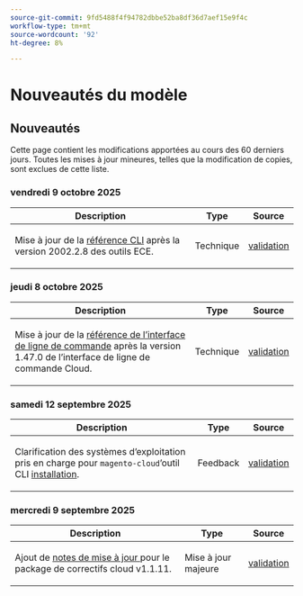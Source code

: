 ```yaml
---
source-git-commit: 9fd5488f4f94782dbbe52ba8df36d7aef15e9f4c
workflow-type: tm+mt
source-wordcount: '92'
ht-degree: 8%

---
```

# Nouveautés du modèle

## Nouveautés

Cette page contient les modifications apportées au cours des 60 derniers jours. Toutes les mises à jour mineures, telles que la modification de copies, sont exclues de cette liste.

### vendredi 9 octobre 2025

<table style="table-layout:auto;">
  <thead>
    <tr>
      <th>Description</th>
      <th>Type</th>
      <th>Source</th>
    </tr>
  </thead>
  <tbody>
    <tr>
      <td><p>Mise à jour de la <a href="https://experienceleague.adobe.com/en/docs/commerce-on-cloud/user-guide/dev-tools/ece-tools/ece-tools-cli-reference">référence CLI</a> après la version 2002.2.8 des outils ECE.</p>
</td>
      <td>
        Technique
      </td>
      <td><a href="https://github.com/AdobeDocs/commerce-on-cloud.en/commit/eb12c7dae2ec1e2c5bf053ed863ffc89dcf347dd">validation</a></td>
    </tr>
  </tbody>
</table>

### jeudi 8 octobre 2025

<table style="table-layout:auto;">
  <thead>
    <tr>
      <th>Description</th>
      <th>Type</th>
      <th>Source</th>
    </tr>
  </thead>
  <tbody>
    <tr>
      <td><p>Mise à jour de la <a href="https://experienceleague.adobe.com/en/docs/commerce-on-cloud/user-guide/dev-tools/cloud-cli/cloud-cli-reference">référence de l’interface de ligne de commande</a> après la version 1.47.0 de l’interface de ligne de commande Cloud.</p>
</td>
      <td>
        Technique
      </td>
      <td><a href="https://github.com/AdobeDocs/commerce-on-cloud.en/commit/3a9777c9164dc4447fbc712c887bdfb9923c562f">validation</a></td>
    </tr>
  </tbody>
</table>

### samedi 12 septembre 2025

<table style="table-layout:auto;">
  <thead>
    <tr>
      <th>Description</th>
      <th>Type</th>
      <th>Source</th>
    </tr>
  </thead>
  <tbody>
    <tr>
      <td><p>Clarification des systèmes d’exploitation pris en charge pour <code class="language-plaintext highlighter-rouge">magento-cloud</code>’outil CLI <a href="https://experienceleague.adobe.com/en/docs/commerce-on-cloud/user-guide/dev-tools/cloud-cli/cloud-cli-overview">installation</a>.</p>
</td>
      <td>
        Feedback
      </td>
      <td><a href="https://github.com/AdobeDocs/commerce-on-cloud.en/commit/abae1d93c8e2a8cd9658c338835806f239c34464">validation</a></td>
    </tr>
  </tbody>
</table>

### mercredi 9 septembre 2025

<table style="table-layout:auto;">
  <thead>
    <tr>
      <th>Description</th>
      <th>Type</th>
      <th>Source</th>
    </tr>
  </thead>
  <tbody>
    <tr>
      <td><p>Ajout de <a href="https://experienceleague.adobe.com/en/docs/commerce-on-cloud/user-guide/release-notes/cloud-patches"> notes de mise à jour </a> pour le package de correctifs cloud v1.1.11.</p>
</td>
      <td>
        Mise à jour majeure
      </td>
      <td><a href="https://github.com/AdobeDocs/commerce-on-cloud.en/commit/2b6f0790dbfb47472fd06db4a46e36c847873eb7">validation</a></td>
    </tr>
  </tbody>
</table>

